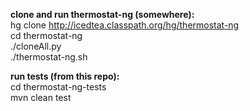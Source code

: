 **clone and run thermostat-ng (somewhere):**  
  hg clone http://icedtea.classpath.org/hg/thermostat-ng  
  cd thermostat-ng  
  ./cloneAll.py  
  ./thermostat-ng.sh  
  
**run tests (from this repo):**  
  cd thermostat-ng-tests  
  mvn clean test  
